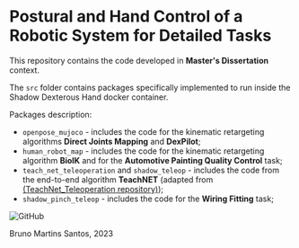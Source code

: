 # Postural and Hand Control of a Robotic System for Detailed Tasks

This repository contains the code developed in **Master's Dissertation** context.

The `src` folder contains packages specifically implemented to run inside the Shadow Dexterous Hand docker container.

Packages description:
  - `openpose_mujoco` - includes the code for the kinematic retargeting algorithms **Direct Joints Mapping** and **DexPilot**;
  - `human_robot_map` - includes the code for the kinematic retargeting algorithm **BioIK** and for the **Automotive Painting Quality Control** task;
  - `teach_net_teleoperation` and `shadow_teleop` - includes the code from the end-to-end algorithm **TeachNET** (adapted from [(TeachNet_Teleoperation repository)]([https://github.com/jorgef1299/SERP](https://github.com/TAMS-Group/TeachNet_Teleoperation)));
  - `shadow_pinch_teleop` - includes the code for the **Wiring Fitting** task;

![GitHub](https://github.com/up201806842/ShadowHand_MastersThesis/assets/78873048/7e383afe-fdf2-452d-8b5b-7ac8c4cdc83a)

Bruno Martins Santos, 2023
